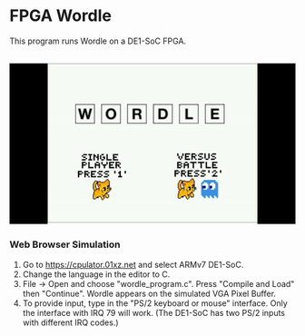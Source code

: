 # FPGA Wordle

This program runs Wordle on a DE1-SoC FPGA.<br><br>

![Start screen GIF](https://github.com/lj-watson/fpga-wordle/blob/main/images/startscreen.gif)

### Web Browser Simulation

1. Go to https://cpulator.01xz.net and select ARMv7 DE1-SoC. <br>
2. Change the language in the editor to C.<br>
3. File -> Open and choose "wordle_program.c". Press "Compile and Load" then "Continue". Wordle appears on the simulated VGA Pixel Buffer.<br>
4. To provide input, type in the "PS/2 keyboard or mouse" interface. Only the interface with IRQ 79 will work. (The DE1-SoC has two PS/2 inputs with different IRQ codes.)
